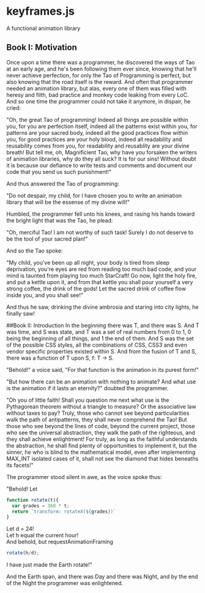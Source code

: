 # keyframes.js
A functional animation library

## Book I: Motivation
Once upon a time there was a programmer, he discovered the ways of Tao at an early age, and he's been following them ever
since, knowing that he'll never achieve perfection, for only the Tao of Programming is perfect, but also knowing that the road
itself is the reward. And often that programmer needed an animation library, but alas, every one of them was filled with heresy
and filth, bad practice and monkey code leaking from every LoC. And so one time the programmer could not take it anymore,
in dispair, he cried:  

"Oh, the great Tao of programming! Indeed all things are possible within you, for you are perfection itself, indeed all the 
patterns exist within you, for patterns are your sacred body, indeed all the good practices flow within you, for good practices
are your holy blood, indeed all readability and reusability comes from you, for readability and reusablity are your divine
breath! But tell me, oh, Magnificient Tao, why have you forsaken the writers of animation libraries, why do they all suck?
It is for our sins! Without doubt it is because our defiance to write tests and comments and document our code that you
send us such punishment!"

And thus answered the Tao of programming:

"Do not despair, my child, for I have chosen you to write an animation library that will be the essense of my divine will!"

Humbled, the programmer fell unto his knees, and rasing his hands toward the bright light that was the Tao, he plead:

"Oh, merciful Tao! I am not worthy of such task! Surely I do not deserve to be the tool of your sacred plan!"

And so the Tao spoke:

"My child, you've been up all night, your body is tired from sleep deprivation, you're eyes are red from reading too much bad
code, and your mind is taunted from playing too much StarCraft! Go now, light the holy fire, and put a kettle upon it, and from
that kettle you shall pour yourself a very strong coffee, the drink of the gods! Let the sacred drink of coffee flow inside
you, and you shall see!"

And thus he saw, drinking the divine ambrosia and staring into city lights, he finally saw!

##Book II: Introduction
In the beginning there was T, and there was S. And T was time, and S was state, and T was a set of real numbers from 0 to 1, 0 being the beginning of all things, and 1 the end of them. And S was the set of the possible CSS styles, all the combinations of CSS, CSS3 and even vendor specific properties existed within S. And from the fusion of T and S, there was a function of T upon S, f: T -> S.

"Behold!" a voice said, "For that function is the animation in its purest form!"

"But how there can be an animation with nothing to animate? And what use is the animation if it lasts an eternity?" doubted the programmer.

"Oh you of little faith! Shall you question me next what use is the Pythagorean theorem without a triangle to measure? Or the associative law without taxes to pay? Truly, those who cannot see beyond particularities walk the path of antipatterns, they shall never comprehend the Tao! But those who see beyond the lines of code, beyond the current project, those who see the universal abstraction, they walk the path of the righteous, and they shall achieve enlightment! For truly, as long as the faithful understands the abstraction, he shall find plenty of opportunities to implement it, but the sinner, he who is blind to the mathematical model, even after implementing MAX_INT isolated cases of it, shall not see the diamond that hides beneaths its facets!"

The programmer stood silent in awe, as the voice spoke thus:

"Behold! Let
```js
function rotate(t){
  var grades = 360 * t;
  return `transform: rotateX(${grades})`
}
```
Let d = 24!  
Let h equal the current hour!  
And behold, but requestAnimationFraming
```js
rotate(h/d);
```
I have just made the Earth rotate!"

And the Earth span, and there was Day and there was Night, and by the end of the Night the programmer was enlightened.
